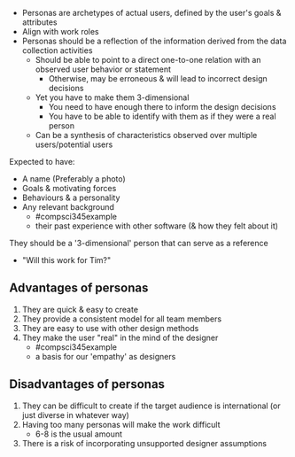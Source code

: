- Personas are archetypes of actual users, defined by the user's goals & attributes
- Align with work roles
- Personas should be a reflection of the information derived from the data collection activities
	- Should be able to point to a direct one-to-one relation with an observed user behavior or statement
		- Otherwise, may be erroneous & will lead to incorrect design decisions
	- Yet you have to make them 3-dimensional
		- You need to have enough there to inform the design decisions
		- You have to be able to identify with them as if they were a real person
	- Can be a synthesis of characteristics observed over multiple users/potential users

Expected to have:
- A name (Preferably a photo)
- Goals & motivating forces
- Behaviours & a personality
- Any relevant background
	- #compsci345example 
	- their past experience with other software (& how they felt about it)

They should be a '3-dimensional' person that can serve as a reference
- "Will this work for Tim?"

## Advantages of personas
1. They are quick & easy to create
2. They provide a consistent model for all team members
3. They are easy to use with other design methods
4. They make the user "real" in the mind of the designer
	- #compsci345example 
	- a basis for our 'empathy' as designers

## Disadvantages of personas
1. They can be difficult to create if the target audience is international (or just diverse in whatever way)
2. Having too many personas will make the work difficult
	- 6-8 is the usual amount
3. There is a risk of incorporating unsupported designer assumptions